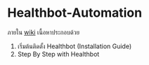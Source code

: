 # Healthbot-Automation 

ภายใน <a href="https://github.com/Budsadee-C/Healthbot-Automation/wiki/Step-By-Step-with-Healthbot">wiki<a/> เนื้อหาประกอบด้วย 
  1. เริ่มต้นติดตั้ง Healthbot (Installation Guide)  
  2. Step By Step with Healthbot  
